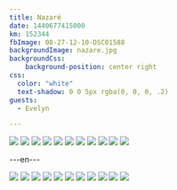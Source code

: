 ```yaml
---
title: Nazaré
date: 1440677415000
km: 152344
fbImage: 08-27-12-10-DSC01588
backgroundImage: nazare.jpg
backgroundCss:
    background-position: center right
css:
  color: "white"
  text-shadow: 0 0 5px rgba(0, 0, 0, .2)
guests:
  - Evelyn

---
```


![](08-27-12-10-DSC01588)
![](08-27-12-12-IMG_0315)
![](08-27-12-12-IMG_0318)
![](08-27-12-15-IMG_0322)
![](08-27-12-26-DSC01591)
![](08-27-12-30-DSC01595)
![](08-27-12-34-IMG_0342)
![](08-27-12-36-IMG_0343)
![](08-27-12-37-DSC01599)
![](08-27-12-38-DSC01601)
![](08-27-12-40-IMG_0347)

---en---

![](08-27-12-10-DSC01588)
![](08-27-12-12-IMG_0315)
![](08-27-12-12-IMG_0318)
![](08-27-12-15-IMG_0322)
![](08-27-12-26-DSC01591)
![](08-27-12-30-DSC01595)
![](08-27-12-34-IMG_0342)
![](08-27-12-36-IMG_0343)
![](08-27-12-37-DSC01599)
![](08-27-12-38-DSC01601)
![](08-27-12-40-IMG_0347)

